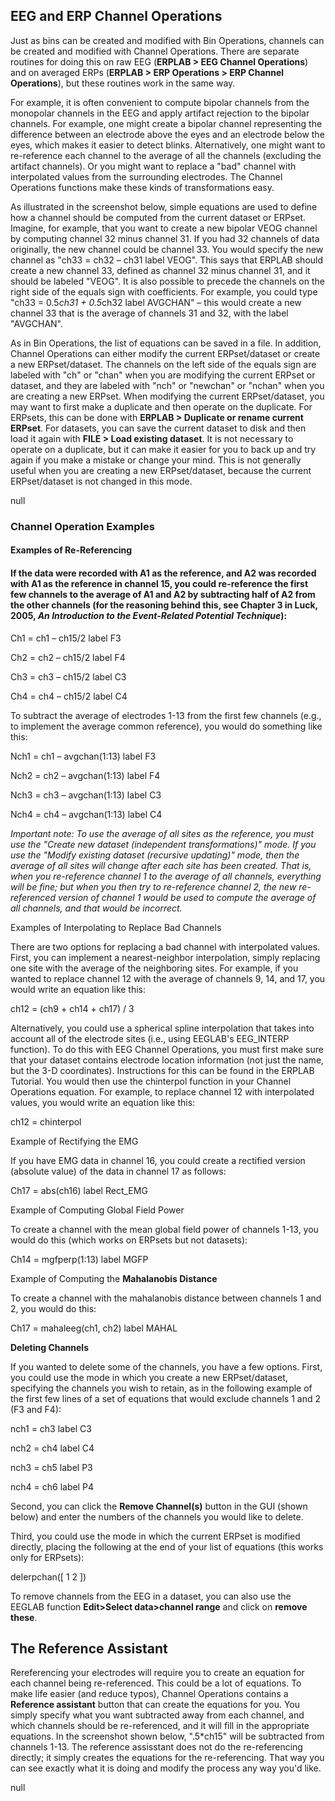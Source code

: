 ## EEG and ERP Channel Operations
Just as bins can be created and modified with Bin Operations, channels can be created and modified with Channel Operations.  There are separate routines for doing this on raw EEG (**ERPLAB > EEG Channel Operations**) and on averaged ERPs (**ERPLAB > ERP Operations > ERP Channel Operations**), but these routines work in the same way.

For example, it is often convenient to compute bipolar channels from the monopolar channels in the EEG and apply artifact rejection to the bipolar channels.  For example, one might create a bipolar channel representing the difference between an electrode above the eyes and an electrode below the eyes, which makes it easier to detect blinks.  Alternatively, one might want to re-reference each channel to the average of all the channels (excluding the artifact channels).  Or you might want to replace a "bad" channel with interpolated values from the surrounding electrodes.  The Channel Operations functions make these kinds of transformations easy. 

As illustrated in the screenshot below, simple equations are used to define how a channel should be computed from the current dataset or ERPset.  Imagine, for example, that you want to create a new bipolar VEOG channel by computing channel 32 minus channel 31.  If you had 32 channels of data originally, the new channel could be channel 33.  You would specify the new channel as "ch33 = ch32 – ch31 label VEOG".  This says that ERPLAB should create a new channel 33, defined as channel 32 minus channel 31, and it should be labeled "VEOG". It is also possible to precede the channels on the right side of the equals sign with coefficients.  For example, you could type "ch33 = 0.5*ch31 + 0.5*ch32 label AVGCHAN" – this would create a new channel 33 that is the average of channels 31 and 32, with the label "AVGCHAN".

As in Bin Operations, the list of equations can be saved in a file.  In addition, Channel Operations can either modify the current ERPset/dataset or create a new ERPset/dataset.  The channels on the left side of the equals sign are labeled with "ch" or "chan" when you are modifying the current ERPset or dataset, and they are labeled with "nch" or "newchan" or "nchan" when you are creating a new ERPset.  When modifying the current ERPset/dataset, you may want to first make a duplicate and then operate on the duplicate.  For ERPsets, this can be done with **ERPLAB > Duplicate or rename current ERPset**.  For datasets, you can save the current dataset to disk and then load it again with **FILE > Load existing dataset**.  It is not necessary to operate on a duplicate, but it can make it easier for you to back up and try again if you make a mistake or change your mind.  This is not generally useful when you are creating a new ERPset/dataset, because the current ERPset/dataset is not changed in this mode.

null

 

### Channel Operation Examples
#### Examples of Re-Referencing
#### If the data were recorded with A1 as the reference, and A2 was recorded with A1 as the reference in channel 15, you could re-reference the first few channels to the average of A1 and A2 by subtracting half of A2 from the other channels (for the reasoning behind this, see Chapter 3 in Luck, 2005, _An Introduction to the Event-Related Potential Technique_):
Ch1 = ch1 – ch15/2 label F3

Ch2 = ch2 – ch15/2 label F4

Ch3 = ch3 – ch15/2 label C3

Ch4 = ch4 – ch15/2 label C4

To subtract the average of electrodes 1-13 from the first few channels (e.g., to implement the average common reference), you would do something like this:

Nch1 = ch1 – avgchan(1:13) label F3

Nch2 = ch2 – avgchan(1:13) label F4

Nch3 = ch3 – avgchan(1:13) label C3

Nch4 = ch4 – avgchan(1:13) label C4

_Important note: To use the average of all sites as the reference, you must use the "Create new dataset (independent transformations)" mode. If you use the "Modify existing dataset (recursive updating)" mode, then the average of all sites will change after each site has been created. That is, when you re-reference channel 1 to the average of all channels, everything will be fine; but when you then try to re-reference channel 2, the new re-referenced version of channel 1 would be used to compute the average of all channels, and that would be incorrect._



Examples of Interpolating to Replace Bad Channels

There are two options for replacing a bad channel with interpolated values.   First, you can implement a nearest-neighbor interpolation, simply replacing one site with the average of the neighboring sites.  For example, if you wanted to replace channel 12 with the average of channels 9, 14, and 17, you would write an equation like this:

ch12 = (ch9 + ch14 + ch17) / 3

Alternatively, you could use a spherical spline interpolation that takes into account all of the electrode sites (i.e., using EEGLAB's EEG_INTERP function).  To do this with EEG Channel Operations, you must first make sure that your dataset contains electrode location information (not just the name, but the 3-D coordinates).  Instructions for this can be found in the ERPLAB Tutorial.  You would then use the chinterpol function in your Channel Operations equation.  For example, to replace channel 12 with interpolated values, you would write an equation like this:

ch12 = chinterpol

 

Example of Rectifying the EMG

If you have EMG data in channel 16, you could create a rectified version (absolute value) of the data in channel 17 as follows:

Ch17 = abs(ch16) label Rect_EMG

 

Example of Computing Global Field Power

To create a channel with the mean global field power of channels 1-13, you would do this (which works on ERPsets but not datasets):

Ch14 = mgfperp(1:13) label MGFP

 

Example of Computing the **Mahalanobis Distance** 

To create a channel with the mahalanobis distance between channels 1 and 2, you would do this:

Ch17 = mahaleeg(ch1, ch2) label MAHAL

                 

**Deleting Channels**

If you wanted to delete some of the channels, you have a few options.  First, you could use the mode in which you create a new ERPset/dataset, specifying the channels you wish to retain, as in the following example of the first few lines of a set of equations that would exclude channels 1 and 2 (F3 and F4):

nch1 = ch3 label C3

nch2 = ch4 label C4

nch3 = ch5 label P3

nch4 = ch6 label P4

 

Second, you can click the **Remove Channel(s)** button in the GUI (shown below) and enter the numbers of the channels you would like to delete.

Third, you could use the mode in which the current ERPset is modified directly, placing the following at the end of your list of equations (this works only for ERPsets):

delerpchan([ 1 2 ])

 

To remove channels from the EEG in a dataset, you can also use the EEGLAB function **Edit>Select data>channel range** and click on **remove these**.

## The Reference Assistant
Rereferencing your electrodes will require you to create an equation for each channel being re-referenced.  This could be a lot of equations.  To make life easier (and reduce typos), Channel Operations contains a **Reference assistant** button that can create the equations for you.  You simply specify what you want subtracted away from each channel, and which channels should be re-referenced, and it will fill in the appropriate equations.  In the screenshot shown below,  ".5*ch15" will be subtracted from channels 1-13.  The reference assisstant does not do the re-referencing directly; it simply creates the equations for the re-referencing.  That way you can see exactly what it is doing and modify the process any way you'd like.

null
